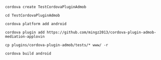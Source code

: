 `cordova create TestCordovaPluginAdmob`

`cd TestCordovaPluginAdmob`

`cordova platform add android`

`cordova plugin add https://github.com/mingz2013/cordova-plugin-admob-mediation-applovin`

`cp plugins/cordova-plugin-admob/tests/* www/ -r`


`cordova build android`


